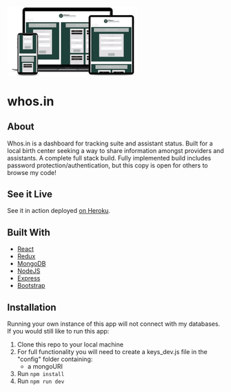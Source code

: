 <img src="whosin_mockup.png" width="60%">

# whos.in

## About
Whos.in is a dashboard for tracking suite and assistant status.  Built for a local birth center seeking a way to share information amongst providers and assistants.  A complete full stack build.  Fully implemented build includes password protection/authentication, but this copy is open for others to browse my code!

## See it Live
See it in action deployed [on Heroku](https://fast-river-36177.herokuapp.com/).

## Built With
- [React](http://www.reactjs.org)
- [Redux](https://react-redux.js.org/)
- [MongoDB](https://www.mongodb.com/)
- [NodeJS](http://nodejs.org)
- [Express](http://www.expressjs.com/)
- [Bootstrap](http://www.getbootstrap.com)


## Installation

Running your own instance of this app will not connect with my databases.  If you would still like to run this app:

1. Clone this repo to your local machine
2. For full functionality you will need to create a keys_dev.js file in the "config" folder containing: 
    - a mongoURI
3. Run <code>npm install</code>
4. Run <code>npm run dev</code>

